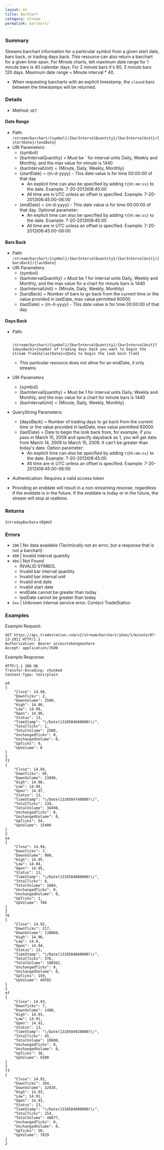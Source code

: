 ```yaml
---
layout: en
title: BarChart
category: stream
permalink: barchart/
---
```


### Summary

Streams barchart information for a particular symbol from a given start date, bars back, or trading days back. This resource can also return a barchart for a given time-span. For Minute charts, teh maximum date range for 1 minute bars is 40 calendar days. For 2 minute bars it's 80, 3 minute bars 120 days. Maximum date range = Minute interval * 40.

* When requesting barcharts with an explicit timestamp, the `closed` bars between the timestamps will be returned.

### Details

* Method: `GET`

#### Date Range

* Path: `/stream/barchart/{symbol}/{barIntervalQuantity}/{barIntervalUnit}/{startDate}/{endDate}`
* URI Parameters:
  * {symbol}
  * {barIntervalQuantity} = Must be ` for interval units Daily, Weekly and Monthly, and the max value for minute is 1440
  * {barIntervalUnit} = {Minute, Daily, Weekly, Monthly}
  * {startDate} = {m-d-yyyy} - This date value is for time 00:00:00 of that day
    * An explicit time can also be specified by adding `t{hh:mm:ss}` to the date. Example: 7-20-2012t08:45:00
    * All time are in UTC unless an offset is specified. Example: 7-20-2012t08:45:00-06:00
  * {endDate} = {m-d-yyyy} - This date value is for time 00:00:00 of that day. Optional parameter:
    * An explicit time can also be specified by adding `t{hh:mm:ss}` to the date. Example: 7-20-2012t08:45:00
    * All time are in UTC unless an offset is specified. Example: 7-20-2012t08:45:00-06:00

#### Bars Back

* Path: `/stream/barchart/{symbol}/{barIntervalQuantity}/{barIntervalUnit}/{barsBack}/{lastDate}`
* URI Parameters:
  * {symbol}
  * {barIntervalQuantity} = Must be 1 for interval units Daily, Weekly and Monthly, and the max value for a chart for minute bars is 1440
  * {barIntervalUnit} = {Minute, Daily, Weekly, Monthly}
  * [barsBack} = Number of bars to go back from the current time or the value provided in lastDate, max value permitted 60000
  * {lastDate} = {m-d-yyyy} - This date value is for time 00:00:00 of that day

#### Days Back

* Path:

        /stream/barchart/{symbol}/{barIntervalQuantity}/{barIntervalUnit}?{daysBack}={number of trading days back you want to begin the stream from}&{lastDate}={Date to begin the look back from}
    
  * This particular resource does not allow for an endDate, it only streams

* URI Parameters
  * {symbol}
  * {barIntervalQuantity} = Must be 1 for interval units Daily, Weekly and Monthly, and the max value for a chart for minute bars is 1440
  * {barIntervalUnit} = {Minute, Daily, Weekly, Monthly}
* QueryString Parameters:
  * {daysBack} = Number of trading days to go back from the current time or the value provided in lastDate, max value permitted 60000
  * {lastDate} = Date to begin the look back from, for example, if you pass in March 15, 2009 and specify daysback as 1, you will get data from March 14, 2009 to March 15, 2009. It can't be greater than today's date. Option parameter:
    * An explicit time can also be specified by adding `t{hh:mm:ss}` to the date. Example: 7-20-2012t08:45:00
    * All time are in UTC unless an offset is specified. Example: 7-20-2012t08:45:00-06:00
* Authentication: Requires a valid access token
* Providing an enddate will result in a non-streaming resonse, regardless if the enddate is in the future. If the enddate is today or in the future, the stream will stop at realtime.

### Returns

`IntradayBarData` object

### Errors

* `200` | No data available (Technically not an error, but a response that is not a barchart)
* `400` | Invalid interval quantity
* `404` | Not Found
  * INVALID SYMBOL
  * Invalid bar interval quantity
  * Invalid bar interval unit
  * Invalid end date
  * Invalid start date
  * endDate cannot be greater than today
  * lastDate cannot be greater than today
* `5xx` | Unknown internal service error. Contact TradeStation

### Examples

Example Request:

    GET https://api.tradestation.com/v2/stream/barchart/yhoo/1/minute/07-13-2011 HTTP/1.1
    Authorization: Bearer accesstokengoeshere
    Accept: application/JSON

Example Response:

    HTTP/1.1 200 OK
    Transfer-Encoding: chunked
    Content-Type: text/plain

    e9
    {
        "Close": 14.98,
        "DownTicks": 2,
        "DownVolume": 2500,
        "High": 14.98,
        "Low": 14.98,
        "Open": 14.98,
        "Status": 13,
        "TimeStamp": "\/Date(1310584680000)\/",
        "TotalTicks": 2,
        "TotalVolume": 2500,
        "UnchangedTicks": 0,
        "UnchangedVolume": 0,
        "UpTicks": 0,
        "UpVolume": 0
    }
    2
    f3
    {
        "Close": 14.94,
        "DownTicks": 85,
        "DownVolume": 23098,
        "High": 14.98,
        "Low": 14.94,
        "Open": 14.97,
        "Status": 13,
        "TimeStamp": "\/Date(1310584740000)\/",
        "TotalTicks": 139,
        "TotalVolume": 38498,
        "UnchangedTicks": 0,
        "UnchangedVolume": 0,
        "UpTicks": 54,
        "UpVolume": 15400
    }
    2
    ea
    {
        "Close": 14.94,
        "DownTicks": 7,
        "DownVolume": 900,
        "High": 14.95,
        "Low": 14.94,
        "Open": 14.95,
        "Status": 13,
        "TimeStamp": "\/Date(1310584800000)\/",
        "TotalTicks": 8,
        "TotalVolume": 1604,
        "UnchangedTicks": 0,
        "UnchangedVolume": 0,
        "UpTicks": 1,
        "UpVolume": 704
    }
    2
    f6
    {
        "Close": 14.92,
        "DownTicks": 217,
        "DownVolume": 138860,
        "High": 14.96,
        "Low": 14.9,
        "Open": 14.94,
        "Status": 13,
        "TimeStamp": "\/Date(1310584860000)\/",
        "TotalTicks": 376,
        "TotalVolume": 188562,
        "UnchangedTicks": 0,
        "UnchangedVolume": 0,
        "UpTicks": 159,
        "UpVolume": 49702
    }
    2
    ef
    {
        "Close": 14.93,
        "DownTicks": 7,
        "DownVolume": 1400,
        "High": 14.93,
        "Low": 14.91,
        "Open": 14.91,
        "Status": 13,
        "TimeStamp": "\/Date(1310584920000)\/",
        "TotalTicks": 45,
        "TotalVolume": 10600,
        "UnchangedTicks": 0,
        "UnchangedVolume": 0,
        "UpTicks": 38,
        "UpVolume": 9200
    }
    2
    f3
    {
        "Close": 14.92,
        "DownTicks": 104,
        "DownVolume": 32838,
        "High": 14.93,
        "Low": 14.91,
        "Open": 14.93,
        "Status": 13,
        "TimeStamp": "\/Date(1310584980000)\/",
        "TotalTicks": 154,
        "TotalVolume": 40677,
        "UnchangedTicks": 0,
        "UnchangedVolume": 0,
        "UpTicks": 50,
        "UpVolume": 7839
    }
    2

